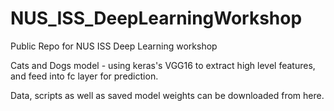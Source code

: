 # NUS_ISS_DeepLearningWorkshop
Public Repo for NUS ISS Deep Learning workshop

Cats and Dogs model - using keras's VGG16 to extract high level features, and feed into fc layer for prediction. 

Data, scripts as well as saved model weights can be downloaded from here. 
